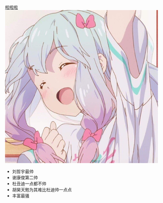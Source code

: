 <html>
<body>
<a href="http://www.bilibili.com">
啦啦啦
</a>
<br>
<img src="2.jpg"><br>
<ul>
<li>刘哲宇最帅</li>
<li>谢康俊第二帅</li>
<li>杜丑迪一点都不帅</li>
<li>胡昊天勉为其难比杜迪帅一点点</li>
<li>丰富最骚</li>
</ul>
</body>
</html>

